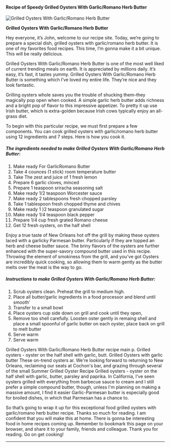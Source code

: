             

#### Recipe of Speedy Grilled Oysters With Garlic/Romano Herb Butter

![Grilled Oysters With Garlic/Romano Herb Butter](https://img-global.cpcdn.com/recipes/8c9d7827f3fba92c/751x532cq70/grilled-oysters-with-garlicromano-herb-butter-recipe-main-photo.jpg)

**Grilled Oysters With Garlic/Romano Herb Butter**

Hey everyone, it’s John, welcome to our recipe site. Today, we’re going to prepare a special dish, grilled oysters with garlic/romano herb butter. It is one of my favorites food recipes. This time, I’m gonna make it a bit unique. This will be really delicious.

Grilled Oysters With Garlic/Romano Herb Butter is one of the most well liked of current trending meals on earth. It is appreciated by millions daily. It’s easy, it’s fast, it tastes yummy. Grilled Oysters With Garlic/Romano Herb Butter is something which I’ve loved my entire life. They’re nice and they look fantastic.

Grilling oysters whole saves you the trouble of shucking them–they magically pop open when cooked. A simple garlic herb butter adds richness and a bright pop of flavor to this impressive appetizer. To pretty it up use Irish butter, which is extra-golden because Irish cows typically enjoy an all-grass diet.

To begin with this particular recipe, we must first prepare a few components. You can cook grilled oysters with garlic/romano herb butter using 12 ingredients and 7 steps. Here is how you cook it.

##### The ingredients needed to make Grilled Oysters With Garlic/Romano Herb Butter:

1.  Make ready For GarlicRomano Butter
2.  Take 4 counces (1 stick) room temperature butter
3.  Take The zest and juice of 1 fresh lemon
4.  Prepare 6 garlic cloves, minced
5.  Prepare 1 teaspoon sriracha seasoning salt
6.  Make ready 1/2 teaspoon Worcester sauce
7.  Make ready 2 tablespoons fresh chopped parsley
8.  Take 1 tablespoon fresh chopped thyme and chives
9.  Make ready 1 }2 teaspoon granulated sugar
10.  Make ready 1/4 teaspoon black pepper
11.  Prepare 1/4 cup fresh grated Romano cheese
12.  Get 12 fresh oysters, on the half shell

Enjoy a true taste of New Orleans hot off the grill by making these oysters laced with a garlicky Parmesan butter. Particularly if they are topped an herb and cheese butter sauce. The briny flavors of the oysters are further enhanced with the super-savory compound butter used in this recipe. Throwing the element of smokiness from the grill, and you've got Oysters are incredibly quick cooking, so allowing them to warm gently as the butter melts over the meat is the way to go.

##### Instructions to make Grilled Oysters With Garlic/Romano Herb Butter:

1.  Scrub oysters clean. Preheat the grill to medium high.
2.  Place all butter/garlic ingredients in a food processor and blend until smooth'
3.  Transfer to a small bowl
4.  Place oysters cup side down on grill and cook until they open,
5.  Remove too shell carefully. Loosten oster gently in remaing shell and place a small spoonful of garlic butter on each oyster, place back on grill to melt butter
6.  Serve warm
7.  Serve warm

Grilled Oysters With Garlic/Romano Herb Butter recipe main p. Grilled oysters - oyster on the half shell with garlic, butt. Grilled Oysters with garlic butter These on-trend oysters ar. We're looking forward to returning to New Orleans, reclaiming our seats at Cochon's bar, and grazing through several of the small Summer Grilled Oyster Recipe Grilled oysters - oyster on the half shell with garlic, butter, parsley and paprika. In California, I've seen oysters grilled with everything from barbecue sauce to cream and I still prefer a simple compound butter, though, unless I'm planning on making a massive amount, I find it easier Garlic-Parmesan butter is especially good for broiled dishes, in which that Parmesan has a chance to.

So that’s going to wrap it up for this exceptional food grilled oysters with garlic/romano herb butter recipe. Thanks so much for reading. I am confident that you will make this at home. There is gonna be interesting food in home recipes coming up. Remember to bookmark this page on your browser, and share it to your family, friends and colleague. Thank you for reading. Go on get cooking!

* * *
